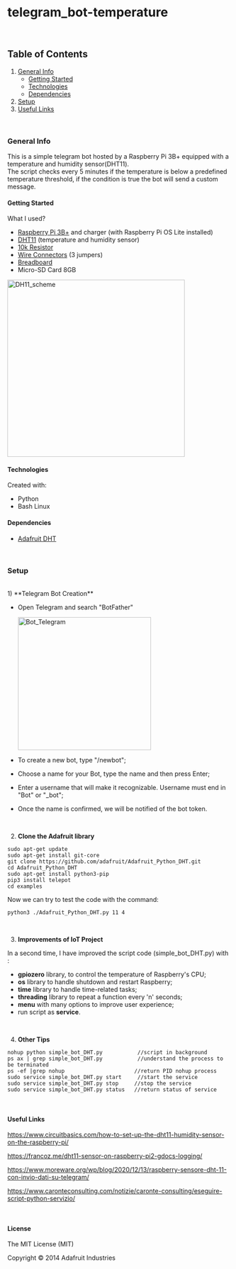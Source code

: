 # telegram_bot-temperature

<br>

## Table of Contents

1. [General Info](#general-info)
    - [Getting Started](#getting-started)
    - [Technologies](#technologies)
    - [Dependencies](#dependencies)
2. [Setup](#setup)
3. [Useful Links](#useful-links)

<br>

### General Info

This is a simple telegram bot hosted by a Raspberry Pi 3B+ equipped with a temperature and humidity sensor(DHT11).<br>
The script checks every 5 minutes if the temperature is below a predefined temperature threshold, 
if the condition is true the bot will send a custom message.


#### Getting Started

What I used?

- [Raspberry Pi 3B+](https://www.amazon.it/gp/product/B07BDR5PDW/ref=ppx_yo_dt_b_search_asin_title?ie=UTF8&psc=1) and charger (with Raspberry Pi OS Lite installed)
- [DHT11](https://www.amazon.it/gp/product/B00K67YJ18/ref=ppx_yo_dt_b_search_asin_title?ie=UTF8&psc=1) (temperature and humidity sensor)
- [10k Resistor](https://www.amazon.it/gp/product/B0087ZDQQ0/ref=ppx_yo_dt_b_search_asin_title?ie=UTF8&psc=1)
- [Wire Connectors](https://www.amazon.it/gp/product/B076F4R6HN/ref=ppx_yo_dt_b_search_asin_title?ie=UTF8&psc=1) (3 jumpers)
- [Breadboard](https://www.amazon.it/gp/product/B01J3M07T4/ref=ppx_yo_dt_b_search_asin_title?ie=UTF8&psc=1)
- Micro-SD Card 8GB

<img src="https://user-images.githubusercontent.com/32736570/148848577-85239cce-0457-4b2f-9372-3ba24487963d.png" alt="DH11_scheme" width="400" />

<br>

#### Technologies
Created with:
* Python
* Bash Linux

#### Dependencies
* [Adafruit DHT](https://github.com/adafruit/Adafruit_Python_DHT/)

<br>

### Setup
<br>
1) **Telegram Bot Creation**

- Open Telegram and search "BotFather" 

  <img src="https://user-images.githubusercontent.com/32736570/148848683-7968167b-913c-4690-89ad-1395e809da7a.jpg" alt="Bot_Telegram" width="300" />

- To create a new bot, type "/newbot";

- Choose a name for your Bot, type the name and then press Enter;

- Enter a username that will make it recognizable. Username must end in "Bot" or "_bot";

- Once the name is confirmed, we will be notified of the bot token.

<br>

2. **Clone the Adafruit library**

```
sudo apt-get update
sudo apt-get install git-core
git clone https://github.com/adafruit/Adafruit_Python_DHT.git
cd Adafruit_Python_DHT
sudo apt-get install python3-pip
pip3 install telepot
cd examples
```

Now we can try to test the code with the command:

```
python3 ./Adafruit_Python_DHT.py 11 4
```

<br>

3. **Improvements of IoT Project**

In a second time, I have improved the script code (simple_bot_DHT.py) with :

- **gpiozero** library, to control the temperature of Raspberry's CPU;
- **os** library to handle shutdown and restart Raspberry;
- **time** library to handle time-related tasks;
- **threading** library to repeat a function every 'n' seconds; 
- **menu** with many options to improve user experience;
- run script as **service**.

<br>

4. **Other Tips**

```
nohup python simple_bot_DHT.py	         //script in background
ps ax | grep simple_bot_DHT.py	         //understand the process to be terminated
ps -ef |grep nohup			            //return PID nohup process
sudo service simple_bot_DHT.py start     //start the service
sudo service simple_bot_DHT.py stop		//stop the service
sudo service simple_bot_DHT.py status	//return status of service		
```

<br>

#### **Useful Links**

https://www.circuitbasics.com/how-to-set-up-the-dht11-humidity-sensor-on-the-raspberry-pi/

https://francoz.me/dht11-sensor-on-raspberry-pi2-gdocs-logging/

https://www.moreware.org/wp/blog/2020/12/13/raspberry-sensore-dht-11-con-invio-dati-su-telegram/

https://www.caronteconsulting.com/notizie/caronte-consulting/eseguire-script-python-servizio/

<br>

#### License

The MIT License (MIT)

Copyright © 2014 Adafruit Industries
